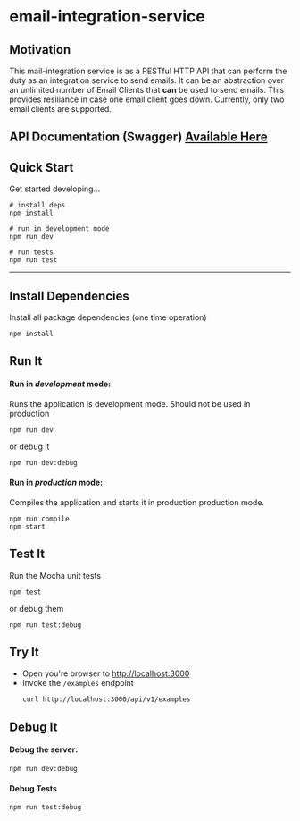 # email-integration-service

## Motivation
This mail-integration service is as a RESTful HTTP API that can perform the duty as an integration service to send emails. It can be an abstraction over an unlimited number of Email Clients that **can** be used to send emails. This provides resiliance in case one email client goes down. Currently, only two email clients are supported.

## API Documentation (Swagger) [Available Here](https://github.com/samiurrehman92/email-integration-service/blob/master/docs/api.yml)



## Quick Start

Get started developing...

```shell
# install deps
npm install

# run in development mode
npm run dev

# run tests
npm run test
```

---

## Install Dependencies

Install all package dependencies (one time operation)

```shell
npm install
```

## Run It
#### Run in *development* mode:
Runs the application is development mode. Should not be used in production

```shell
npm run dev
```

or debug it

```shell
npm run dev:debug
```

#### Run in *production* mode:

Compiles the application and starts it in production production mode.

```shell
npm run compile
npm start
```

## Test It

Run the Mocha unit tests

```shell
npm test
```

or debug them

```shell
npm run test:debug
```

## Try It
* Open you're browser to [http://localhost:3000](http://localhost:3000)
* Invoke the `/examples` endpoint 
  ```shell
  curl http://localhost:3000/api/v1/examples
  ```


## Debug It

#### Debug the server:

```
npm run dev:debug
```

#### Debug Tests

```
npm run test:debug
```